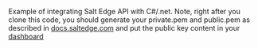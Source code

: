 Example of integrating Salt Edge API with C#/.net.
Note, right after you clone this code, you should generate your private.pem and public.pem as described in [docs.saltedge.com](https://docs.saltedge.com/v6/#security-signature) and put the public key content in your [dashboard](https://www.saltedge.com/clients/api_keys)

